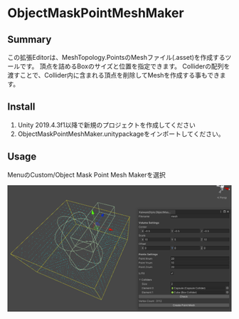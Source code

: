 # ObjectMaskPointMeshMaker

## Summary
この拡張Editorは、MeshTopology.PointsのMeshファイル(.asset)を作成するツールです。
頂点を詰めるBoxのサイズと位置を指定できます。
Colliderの配列を渡すことで、Collider内に含まれる頂点を削除してMeshを作成する事もできます。

## Install
1. Unity 2019.4.3f1以降で新規のプロジェクトを作成してください
2. ObjectMaskPointMeshMaker.unitypackageをインポートしてください。

## Usage
MenuのCustom/Object Mask Point Mesh Makerを選択

![thumbnail](Images/thumbnail.png)
